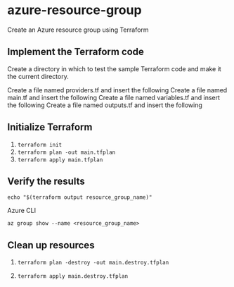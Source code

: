 # azure-resource-group

Create an Azure resource group using Terraform


## Implement the Terraform code
Create a directory in which to test the sample Terraform code and make it the current directory.

Create a file named providers.tf and insert the following 
Create a file named main.tf and insert the following 
Create a file named variables.tf and insert the following
Create a file named outputs.tf and insert the following

## Initialize Terraform
1. `terraform init`
2. `terraform plan -out main.tfplan`
3. `terraform apply main.tfplan`

## Verify the results
`echo "$(terraform output resource_group_name)"`

Azure CLI

`az group show --name <resource_group_name>`

## Clean up resources

1. `terraform plan -destroy -out main.destroy.tfplan`

2. `terraform apply main.destroy.tfplan`
